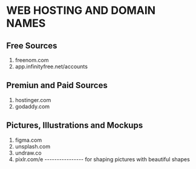 # WEB HOSTING AND DOMAIN NAMES

## Free Sources

1. freenom.com
2. app.infinityfree.net/accounts


## Premiun and Paid Sources

1. hostinger.com
2. godaddy.com 

## Pictures, Illustrations and Mockups

1. figma.com
2. unsplash.com
3. undraw.co
4. pixlr.com/e   ---------------- for shaping pictures with beautiful shapes